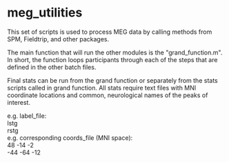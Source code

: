 # meg_utilities
This set of scripts is used to process MEG data by calling methods from SPM, Fieldtrip, and other packages.

The main function that will run the other modules is the "grand_function.m". In short, the function loops participants through each of the steps that are defined in the other batch files.

Final stats can be run from the grand function or separately from the stats scripts called in grand function. All stats require text files with MNI coordinate locations and common, neurological names of the peaks of interest.  

e.g. label_file:  
lstg  
rstg  
e.g. corresponding coords_file (MNI space):  
48 -14 -2  
-44 -64 -12  
